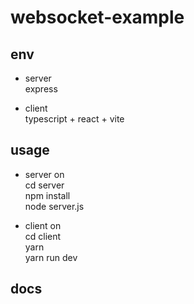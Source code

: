 # websocket-example

## env
- server  
express

- client  
typescript + react + vite

## usage
- server on  
  cd server  
npm install  
node server.js  

- client on  
cd client  
yarn  
yarn run dev  


## docs

